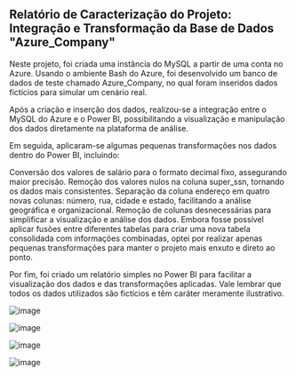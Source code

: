 ## Relatório de Caracterização do Projeto: Integração e Transformação da Base de Dados "Azure_Company"

Neste projeto, foi criada uma instância do MySQL a partir de uma conta no Azure. Usando o ambiente Bash do Azure, foi desenvolvido um banco de dados de teste chamado Azure_Company, no qual foram inseridos dados fictícios para simular um cenário real.

Após a criação e inserção dos dados, realizou-se a integração entre o MySQL do Azure e o Power BI, possibilitando a visualização e manipulação dos dados diretamente na plataforma de análise.

Em seguida, aplicaram-se algumas pequenas transformações nos dados dentro do Power BI, incluindo:

Conversão dos valores de salário para o formato decimal fixo, assegurando maior precisão.
Remoção dos valores nulos na coluna super_ssn, tornando os dados mais consistentes.
Separação da coluna endereço em quatro novas colunas: número, rua, cidade e estado, facilitando a análise geográfica e organizacional.
Remoção de colunas desnecessárias para simplificar a visualização e análise dos dados.
Embora fosse possível aplicar fusões entre diferentes tabelas para criar uma nova tabela consolidada com informações combinadas, optei por realizar apenas pequenas transformações para manter o projeto mais enxuto e direto ao ponto.

Por fim, foi criado um relatório simples no Power BI para facilitar a visualização dos dados e das transformações aplicadas. Vale lembrar que todos os dados utilizados são fictícios e têm caráter meramente ilustrativo.

![image](https://github.com/user-attachments/assets/bd93d489-3f93-42c2-89ea-1a5885fd55c9)

![image](https://github.com/user-attachments/assets/e20deee0-753c-4b29-a0ed-b76dac396931)

![image](https://github.com/user-attachments/assets/1c4981fe-8878-4ead-a83a-c1d6a975e7be)

![image](https://github.com/user-attachments/assets/17e2a7c0-ab0d-44ca-98b4-2ff242e7ffbc)
